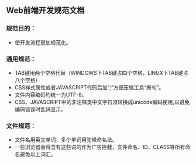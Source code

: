 ## Web前端开发规范文档

### 规范目的：
*  使开发流程更加规范化。
### 通用规范：
*  TAB键用两个空格代替（WINDOWS下TAB键占四个空格，LINUX下TAB键占八个空格）
*  CSS样式属性或者JAVASCRIPT代码后加“;”方便压缩工具“断句”。
*  文件内容编码均统一为UTF-8。
*  CSS、JAVASCRIPT中的非注释类中文字符须转换成unicode编码使用,以避免编码错误时乱码显示。
### 文件规范：
*  文件名用英文单词，多个单词用驼峰命名法。
*  一些浏览器会将含有这些词的作为广告拦截，文件命名、ID、CLASS等所有命名避免以上词汇。
``` ad、ads、adv、banner、sponsor、gg、guangg、guanggao等
```
